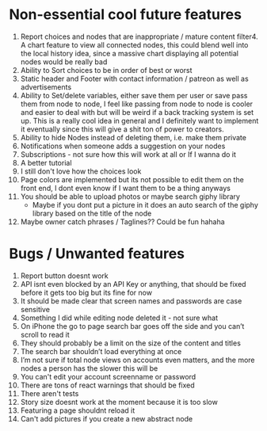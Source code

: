 # Non-essential cool future features

1. Report choices and nodes that are inappropriate / mature content filter4. A chart feature to view all connected nodes, this could blend well into the local history idea, since a massive chart displaying all potential nodes would be really bad
2. Ability to Sort choices to be in order of best or worst
3. Static header and Footer with contact information / patreon as well as advertisements
4. Ability to Set/delete variables, either save them per user or save pass them from node to node, I feel like passing from node to node is cooler and easier to deal with but will be weird if a back tracking system is set up. This is a really cool idea in general and I definitely want to implement it eventually since this will give a shit ton of power to creators.
5. Ability to hide Nodes instead of deleting them, i.e. make them private
6. Notifications when someone adds a suggestion on your nodes
7. Subscriptions - not sure how this will work at all or If I wanna do it
8. A better tutorial
9. I still don't love how the choices look
10. Page colors are implemented but its not possible to edit them on the front end, I dont even know if I want them to be a thing anyways
11. You should be able to upload photos or maybe search giphy library
    - Maybe if you dont put a picture in it does an auto search of the giphy library based on the title of the node
12. Maybe owner catch phrases / Taglines?? Could be fun hahaha

# Bugs / Unwanted features

1. Report button doesnt work
2. API isnt even blocked by an API Key or anything, that should be fixed before it gets too big but its fine for now
3. It should be made clear that screen names and passwords are case sensitive
4. Something I did while editing node deleted it - not sure what
5. On iPhone the go to page search bar goes off the side and you can’t scroll to read it
6. They should probably be a limit on the size of the content and titles
7. The search bar shouldn’t load everything at once
8. I’m not sure if total node views on accounts even matters, and the more nodes a person has the slower this will be
9. You can't edit your account screenname or password
10. There are tons of react warnings that should be fixed
11. There aren't tests
12. Story size doesnt work at the moment because it is too slow
13. Featuring a page shouldnt reload it
14. Can't add pictures if you create a new abstract node
